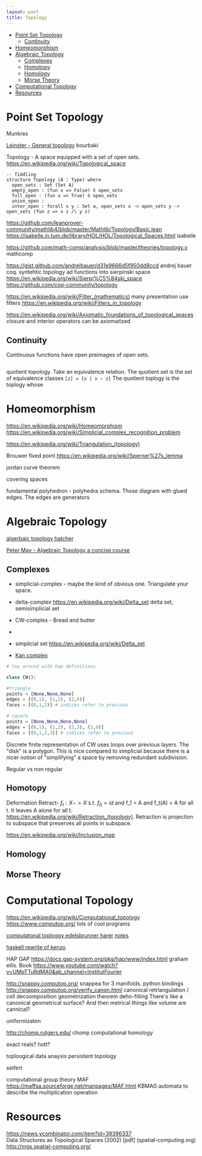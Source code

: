 ```yaml
---
layout: post
title: Topology
---
```

- [Point Set Topology](#point-set-topology)
  - [Continuity](#continuity)
- [Homeomorphism](#homeomorphism)
- [Algebraic Topology](#algebraic-topology)
  - [Complexes](#complexes)
  - [Homotopy](#homotopy)
  - [Homology](#homology)
  - [Morse Theory](#morse-theory)
- [Computational Topology](#computational-topology)
- [Resources](#resources)

# Point Set Topology

Munkres

[Leinster - General topology](https://www.maths.ed.ac.uk/~tl/topology/topology_notes.pdf)
bourbaki

Topology - A space equipped with a set of open sets.
<https://en.wikipedia.org/wiki/Topological_space>

```lean
-- fiddling
structure Topology (A : Type) where
  open_sets : Set (Set A)
  empty_open : (fun x => False) ∈ open_sets
  full_open : (fun x => True) ∈ open_sets
  union_open : 
  inter_open : forall x y : Set a, open_sets x -> open_sets y -> open_sets (fun z => x z /\ y z)

```

<https://github.com/leanprover-community/mathlib4/blob/master/Mathlib/Topology/Basic.lean>
<https://isabelle.in.tum.de/library/HOL/HOL/Topological_Spaces.html> isabelle

<https://github.com/math-comp/analysis/blob/master/theories/topology.v> mathcomp

<https://gist.github.com/andrejbauer/d31e9666d5f950dd8ccd> andrej bauer coq. syntehtic topology ad functions into sierpinski space <https://en.wikipedia.org/wiki/Sierpi%C5%84ski_space>
<https://github.com/coq-community/topology>

<https://en.wikipedia.org/wiki/Filter_(mathematics)>  many presentation use filters
<https://en.wikipedia.org/wiki/Filters_in_topology>

<https://en.wikipedia.org/wiki/Axiomatic_foundations_of_topological_spaces>
closure and interior operators can be axiomatized

## Continuity

Continuous functions have open preimages of open sets.

```lean

```

quotient topology. Take an equivalence relation. The quotient set is the set of equivalence classes `[z] = {x | x ~ z}`
  The quotient toplogy is the toplogy whose

# Homeomorphism

<https://en.wikipedia.org/wiki/Homeomorphism>
<https://en.wikipedia.org/wiki/Simplicial_complex_recognition_problem>

<https://en.wikipedia.org/wiki/Triangulation_(topology)>

Brouwer fixed point
<https://en.wikipedia.org/wiki/Sperner%27s_lemma>

jordan curve theorem

covering spaces

fundamental polyhedron - polyhedra schema. Those diagram with glued edges. The edges are generators

# Algebraic Topology

[algerbaic topology hatcher](https://pi.math.cornell.edu/~hatcher/AT/AT.pdf)

[Peter May  - Algebraic Topology a concise course](http://www.math.uchicago.edu/~may/CONCISE/ConciseRevised.pdf)

## Complexes

- simplicial-complex - maybe the kind of obvious one. Triangulate your space.
- delta-complex <https://en.wikipedia.org/wiki/Delta_set> delta set, semisimplicial set
- CW-complex - Bread and butter
-

- simplicial set <https://en.wikipedia.org/wiki/Delta_set>
- [Kan complex](https://en.wikipedia.org/wiki/Kan_fibration)

```python
# toy around with hap definitions

class CW():

#triangle
points = [None,None,None]
edges = [(0,1), (1,2), (2,0)]
faces = [(0,1,2)] # indices refer to previous

# square
points = [None,None,None,None]
edges = [(0,1), (1,2), (2,3), (3,0)]
faces = [(0,1,2,3)] # indices refer to previous
```

Discrete finite representation of CW uses loops over previous layers. The "disk" is a polygon. This is nice compared to simplicial because there is a nicer notion of "simplifying" a space by removing redundant subdivision.

Regular vs non regular

## Homotopy

Deformation Retract- $f_t : X -> X$ s.t. $f_0 = id$ and f_1 = A and f_t(A) = A for all t. It leaves A alone for all t. <https://en.wikipedia.org/wiki/Retraction_(topology)>. Retraction is projection to subspace that preserves all points in subspace.

<https://en.wikipedia.org/wiki/Inclusion_map>

## Homology

## Morse Theory

# Computational Topology

<https://en.wikipedia.org/wiki/Computational_topology>
<https://www.computop.org/> lots of cool programs

[computatonal toploggy edelsbrunner harer](https://www.maths.ed.ac.uk/~v1ranick/papers/edelcomp.pdf)
[notes](https://www.ams.org/meetings/shortcourse/zomorodian-notes.pdf)

[haskell rewrite of kenzo](https://github.com/mvr/at)

HAP GAP <https://docs.gap-system.org/pkg/hap/www/index.html>
graham ellis. Book
<https://www.youtube.com/watch?v=UMpTTuRdMA0&ab_channel=InstitutFourier>

<http://snappy.computop.org/> snappea for 3 manifolds. python bindings
<http://snappy.computop.org/verify_canon.html> canonical retriangulation / cell decoomposition
geometrization theorem
dehn-filling
There's like a canonical geometrical surface? And then metrical things like volume are cannical?

uniformizaton

<http://chomp.rutgers.edu/> chomp computational homology

exact reals?
hott?

toploogical data anaysis
persistent topology

seifert

computational group theory
MAF <https://maffsa.sourceforge.net/manpages/MAF.html>
KBMAG
automata to describe the multiplication operation

# Resources

<https://news.ycombinator.com/item?id=39396337>   
Data Structures as Topological Spaces (2002) [pdf] (spatial-computing.org)
<http://mgs.spatial-computing.org/>
